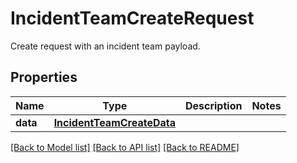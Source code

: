 # IncidentTeamCreateRequest

Create request with an incident team payload.

## Properties

| Name     | Type                                                    | Description | Notes |
| -------- | ------------------------------------------------------- | ----------- | ----- |
| **data** | [**IncidentTeamCreateData**](IncidentTeamCreateData.md) |             |

[[Back to Model list]](README.md#documentation-for-models) [[Back to API list]](README.md#documentation-for-api-endpoints) [[Back to README]](README.md)
